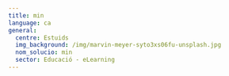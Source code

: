 ```yaml
---
title: min
language: ca
general:
  centre: Estuids
  img_background: /img/marvin-meyer-syto3xs06fu-unsplash.jpg
  nom_solucio: min
  sector: Educació - eLearning
---
```


